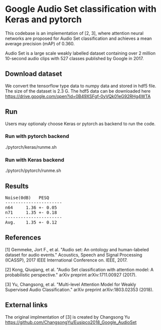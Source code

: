 # Google Audio Set classification with Keras and pytorch
This codebase is an implementation of [2, 3], where attention neural networks are proposed for Audio Set classification and achieves a mean average precision (mAP) of 0.360. 

Audio Set is a large scale weakly labelled dataset containing over 2 million 10-second audio clips with 527 classes published by Google in 2017. 

## Download dataset
We convert the tensorflow type data to numpy data and stored in hdf5 file. The size of the dataset is 2.3 G. The hdf5 data can be downloaded here https://drive.google.com/open?id=0B49XSFgf-0yVQk01eG92RHg4WTA

## Run
Users may optionaly choose Keras or pytorch as backend to run the code. 

### Run with pytorch backend
./pytorch/keras/runme.sh

### Run with Keras backend
./pytorch/pytorch/runme.sh

## Results
<pre>
Noise(0dB)   PESQ
----------------------
n64     1.36 +- 0.05
n71     1.35 +- 0.18
----------------------
Avg.    1.35 +- 0.12
</pre>

## References
[1] Gemmeke, Jort F., et al. "Audio set: An ontology and human-labeled dataset for audio events." Acoustics, Speech and Signal Processing (ICASSP), 2017 IEEE International Conference on. IEEE, 2017.

[2] Kong, Qiuqiang, et al. "Audio Set classification with attention model: A probabilistic perspective." arXiv preprint arXiv:1711.00927 (2017).

[3] Yu, Changsong, et al. "Multi-level Attention Model for Weakly Supervised Audio Classification." arXiv preprint arXiv:1803.02353 (2018).

## External links
The original implmentation of [3] is created by Changsong Yu https://github.com/ChangsongYu/Eusipco2018_Google_AudioSet
